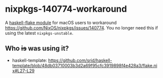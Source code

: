 # nixpkgs-140774-workaround

A [haskell-flake module](https://haskell.flake.page/modules) for macOS users to workaround https://github.com/NixOS/nixpkgs/issues/140774. You no longer need this if using the latest `nixpkgs-unstable`.

## Who ~~is~~ was using it?

- haskell-template: https://github.com/srid/haskell-template/blob/48db03710003b3d2a69f95cfc3919898f4e428a3/flake.nix#L27-L29

